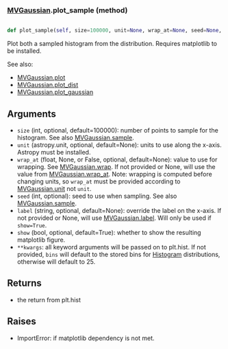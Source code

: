 ### [MVGaussian](MVGaussian.md).plot_sample (method)


```py

def plot_sample(self, size=100000, unit=None, wrap_at=None, seed=None, label=None, show=False, **kwargs)

```



Plot both a sampled histogram from the distribution.  Requires
matplotlib to be installed.

See also:

* [MVGaussian.plot](MVGaussian.plot.md)
* [MVGaussian.plot_dist](MVGaussian.plot_dist.md)
* [MVGaussian.plot_gaussian](MVGaussian.plot_gaussian.md)

Arguments
-----------
* `size` (int, optional, default=100000): number of points to sample for
    the histogram.  See also [MVGaussian.sample](MVGaussian.sample.md).
* `unit` (astropy.unit, optional, default=None): units to use along
    the x-axis.  Astropy must be installed.
* `wrap_at` (float, None, or False, optional, default=None): value to
    use for wrapping.  See [MVGaussian.wrap](MVGaussian.wrap.md).  If not provided or None,
    will use the value from [MVGaussian.wrap_at](MVGaussian.wrap_at.md).  Note: wrapping is
    computed before changing units, so `wrap_at` must be provided
    according to [MVGaussian.unit](MVGaussian.unit.md) not `unit`.
* `seed` (int, optional): seed to use when sampling.  See also
    [MVGaussian.sample](MVGaussian.sample.md).
* `label` (string, optional, default=None): override the label on the
    x-axis.  If not provided or None, will use [MVGaussian.label](MVGaussian.label.md).  Will
    only be used if `show=True`.
* `show` (bool, optional, default=True): whether to show the resulting
    matplotlib figure.
* `**kwargs`: all keyword arguments will be passed on to plt.hist.  If
    not provided, `bins` will default to the stored bins for [Histogram](Histogram.md)
    distributions, otherwise will default to 25.

Returns
--------
* the return from plt.hist

Raises
--------
* ImportError: if matplotlib dependency is not met.

